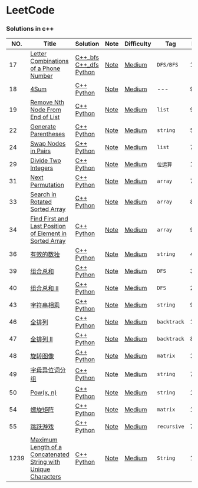# LeetCode

### Solutions in c++

|NO.|Title|Solution|Note|Difficulty|Tag|Runtime|
|---|-----|--------|----|----------|---|-------|
|17|[Letter Combinations of a Phone Number](https://leetcode.com/problems/letter-combinations-of-a-phone-number/)|[C++_bfs](Medium/17.%20Letter%20Combinations%20of%20a%20Phone%20Number/solution_bfs.h) [C++_dfs](Medium/17.%20Letter%20Combinations%20of%20a%20Phone%20Number/solution_dfs.h) [Python](Medium/17.%20Letter%20Combinations%20of%20a%20Phone%20Number/solution.py)|[Note](Medium/17.%20Letter%20Combinations%20of%20a%20Phone%20Number)|[Medium](Medium/)|`DFS/BFS`|100%|
|18|[4Sum](https://leetcode.com/problems/4sum/)|[C++](Medium/17.%204Sum/solution.h) [Python](Medium/17.%204Sum/solution.py)|[Note](Medium/17.%204Sum/)|[Medium](Medium/)|---|98.72%|
|19|[Remove Nth Node From End of List](https://leetcode.com/problems/remove-nth-node-from-end-of-list/)|[C++](Medium/19.%20Remove%20Nth%20Node%20From%20End%20of%20List/solution.h) [Python](Medium/19.%20Remove%20Nth%20Node%20From%20End%20of%20List/solution.py)|[Note](Medium/19.%20Remove%20Nth%20Node%20From%20End%20of%20List/)|[Medium](Medium/)|`list`|94.03%|
|22|[Generate Parentheses](https://leetcode.com/problems/generate-parentheses/)|[C++](Medium/22.%20Generate%20Parentheses/solution.h) [Python](Medium/22.%20Generate%20Parentheses/solution.py)|[Note](Medium/22.%20Generate%20Parentheses/)|[Medium](Medium/)|`string`|54.70%|
|24|[Swap Nodes in Pairs](https://leetcode.com/problems/swap-nodes-in-pairs/)|[C++](Medium/24.%20Swap%20Nodes%20in%20Pairs/solution.h) [Python](Medium/24.%20Swap%20Nodes%20in%20Pairs/solution.py)|[Note](Medium/24.%20Swap%20Nodes%20in%20Pairs/)|[Medium](Medium/)|`list`|73.64%|
|29|[Divide Two Integers](https://leetcode.com/problems/divide-two-integers/)|[C++](Medium/29.%20Divide%20Two%20Integers/solution.h) [Python](Medium/29.%20Divide%20Two%20Integers/solution.py)|[Note](Medium/29.%20Divide%20Two%20Integers/)|[Medium](Medium/)|`位运算`|100%|
|31|[Next Permutation](https://leetcode.com/problems/next-permutation/)|[C++](Medium/31.%20Next%20Permutation/solution.h) [Python](Medium/31.%20Next%20Permutation/solution.py)|[Note](Medium/31.%20Next%20Permutation/)|[Medium](Medium/)|`array`|75.88%|
|33|[Search in Rotated Sorted Array](https://leetcode.com/problems/search-in-rotated-sorted-array/)|[C++](Medium/33.%20Search%20in%20Rotated%20Sorted%20Array/solution.h) [Python](Medium/33.%20Search%20in%20Rotated%20Sorted%20Array/solution.py)|[Note](Medium/33.%20Search%20in%20Rotated%20Sorted%20Array/)|[Medium](Medium/)|`array`|80.40%|
|34|[Find First and Last Position of Element in Sorted Array](https://leetcode.com/problems/find-first-and-last-position-of-element-in-sorted-array/)|[C++](Medium/34.%20Find%20First%20and%20Last%20Position%20of%20Element%20in%20Sorted%20Array/solution.h) [Python](Medium/34.%20Find%20First%20and%20Last%20Position%20of%20Element%20in%20Sorted%20Array/solution.py)|[Note](Medium/34.%20Find%20First%20and%20Last%20Position%20of%20Element%20in%20Sorted%20Array/)|[Medium](Medium/)|`array`|99.42%|
|36|[有效的数独](https://leetcode-cn.com/problems/valid-sudoku/)|[C++](Medium/36.%20有效的数独/solution.h) [Python](Medium/36.%20有效的数独/solution.py)|[Note](Medium/36.%20有效的数独)|[Medium](Medium/)|`string`|46.60%|
|39|[组合总和](https://leetcode-cn.com/problems/combination-sum/)|[C++](Medium/39.%20组合总和/solution.h) [Python](Medium/39.%20组合总和/solution.py)|[Note](Medium/39.%20组合总和)|[Medium](Medium/)|`DFS`|30.55%|
|40|[组合总和 II](https://leetcode-cn.com/problems/combination-sum-ii/)|[C++](Medium/40.%20组合总和%20II/solution.h) [Python](Medium/40.%20组合总和%20II/solution.py)|[Note](Medium/40.%20组合总和%20II)|[Medium](Medium/)|`DFS`|25.87%|
|43|[字符串相乘](https://leetcode-cn.com/problems/multiply-strings/)|[C++](Medium/43.%20字符串相乘/solution.h) [Python](Medium/43.%20字符串相乘/solution.py)|[Note](Medium/43.%20字符串相乘)|[Medium](Medium/)|`string`|97.36%|
|46|[全排列](https://leetcode-cn.com/problems/permutations/)|[C++](Medium/46.%20全排列/solution_backtrack.h) [Python](Medium/46.%20全排列/solution.py)|[Note](Medium/46.%20全排列)|[Medium](Medium/)|`backtrack`|100.00%|
|47|[全排列 II](https://leetcode-cn.com/problems/permutations-ii/)|[C++](Medium/47.%20全排列%20II/solution.h) [Python](Medium/47.%20全排列%20II/solution.py)|[Note](Medium/47.%20全排列%20II)|[Medium](Medium/)|`backtrack`|88.49%|
|48|[旋转图像](https://leetcode-cn.com/problems/rotate-image/)|[C++](Medium/48.%20旋转图像/solution.h) [Python](Medium/48.%20旋转图像/solution.py)|[Note](Medium/48.%20旋转图像)|[Medium](Medium/)|`matrix`|100.00%|
|49|[字母异位词分组](https://leetcode-cn.com/problems/group-anagrams/)|[C++](Medium/49.%20字母异位词分组/solution.h) [Python](Medium/49.%20字母异位词分组/solution.py)|[Note](Medium/49.%20字母异位词分组)|[Medium](Medium/)|`string`|71.47%|
|50|[Pow(x, n)](https://leetcode-cn.com/problems/powx-n/)|[C++](Medium/50.%20Pow(x,%20n)/solution.h) [Python](Medium/50.%20Pow(x,%20n)/solution.py)|[Note](Medium/50.%20Pow(x,%20n))|[Medium](Medium/)|`string`|100.00%|
|54|[螺旋矩阵](https://leetcode-cn.com/problems/spiral-matrix/)|[C++](Medium/54.%20螺旋矩阵/solution.h) [Python](Medium/54.%20螺旋矩阵/solution.py)|[Note](Medium/54.%20螺旋矩阵)|[Medium](Medium/)|`matrix`|100.00%|
|55|[跳跃游戏](https://leetcode-cn.com/problems/jump-game/)|[C++](Medium/55.%20跳跃游戏/solution.h) [Python](Medium/55.%20跳跃游戏/solution.py)|[Note](Medium/55.%20跳跃游戏)|[Medium](Medium/)|`recursive`|75.27%|
|1239|[Maximum Length of a Concatenated String with Unique Characters](https://leetcode.com/problems/maximum-length-of-a-concatenated-string-with-unique-characters/)|[C++](Medium/1239.%20Maximum%20Length%20of%20a%20Concatenated%20String%20with%20Unique%20Characters/solution.h) [Python](Medium/1239.%20Maximum%20Length%20of%20a%20Concatenated%20String%20with%20Unique%20Characters/solution.py)|[Note](Medium/1239.%20Maximum%20Length%20of%20a%20Concatenated%20String%20with%20Unique%20Characters)|[Medium](Medium/)|`String`|10.00%|
